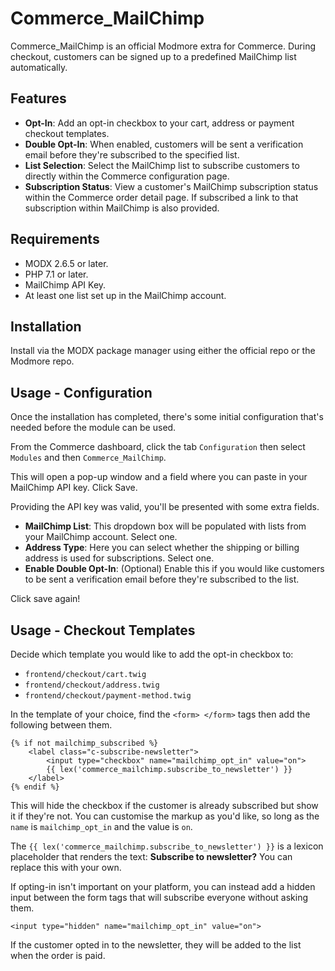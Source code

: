 # Commerce_MailChimp

Commerce_MailChimp is an official Modmore extra for Commerce. During checkout, customers can be signed up to a predefined MailChimp list automatically.

Features
-

- **Opt-In**: Add an opt-in checkbox to your cart, address or payment checkout templates.
- **Double Opt-In**: When enabled, customers will be sent a verification email before they're subscribed to the specified list.
- **List Selection**: Select the MailChimp list to subscribe customers to directly within the Commerce configuration page.
- **Subscription Status**: View a customer's MailChimp subscription status within the Commerce order detail page. If subscribed a link to that subscription within MailChimp is also provided.

Requirements
-

- MODX 2.6.5 or later.
- PHP 7.1 or later.
- MailChimp API Key.
- At least one list set up in the MailChimp account.

Installation
-

Install via the MODX package manager using either the official repo or the Modmore repo.

Usage - Configuration
-

Once the installation has completed, there's some initial configuration that's needed before the module can be used.

From the Commerce dashboard, click the tab `Configuration` then select `Modules` and then `Commerce_MailChimp`.

This will open a pop-up window and a field where you can paste in your MailChimp API key. Click Save.

Providing the API key was valid, you'll be presented with some extra fields.
- **MailChimp List**: This dropdown box will be populated with lists from your MailChimp account. Select one.
- **Address Type**: Here you can select whether the shipping or billing address is used for subscriptions. Select one.
- **Enable Double Opt-In**: (Optional) Enable this if you would like customers to be sent a verification email before they're subscribed to the list.

Click save again!

Usage - Checkout Templates
-

Decide which template you would like to add the opt-in checkbox to:

- `frontend/checkout/cart.twig`
- `frontend/checkout/address.twig`
- `frontend/checkout/payment-method.twig`

In the template of your choice, find the `<form> </form>` tags then add the following between them.

```
{% if not mailchimp_subscribed %}
    <label class="c-subscribe-newsletter">
        <input type="checkbox" name="mailchimp_opt_in" value="on">
        {{ lex('commerce_mailchimp.subscribe_to_newsletter') }}
    </label>
{% endif %}
```

This will hide the checkbox if the customer is already subscribed but show it if they're not. You can customise the markup as you'd like, so long as the `name` is `mailchimp_opt_in` and the value is `on`. 

The `{{ lex('commerce_mailchimp.subscribe_to_newsletter') }}` is a lexicon placeholder that renders the text: __Subscribe to newsletter?__
You can replace this with your own.

If opting-in isn't important on your platform, you can instead add a hidden input between the form tags that will subscribe everyone without asking them.
```
<input type="hidden" name="mailchimp_opt_in" value="on">
```

If the customer opted in to the newsletter, they will be added to the list when the order is paid. 
